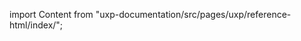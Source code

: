 
import Content from "uxp-documentation/src/pages/uxp/reference-html/index/";

<Content query="product=photoshop"/>
